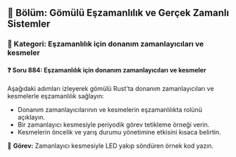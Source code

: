 ## 📘 Bölüm: Gömülü Eşzamanlılık ve Gerçek Zamanlı Sistemler  
### 🔹 Kategori: Eşzamanlılık için donanım zamanlayıcıları ve kesmeler  
#### ❓ Soru 884: Eşzamanlılık için donanım zamanlayıcıları ve kesmeler

Aşağıdaki adımları izleyerek gömülü Rust'ta donanım zamanlayıcıları ve kesmelerle eşzamanlılık sağlayın:

- Donanım zamanlayıcılarının ve kesmelerin eşzamanlılıkta rolünü açıklayın.
- Bir zamanlayıcı kesmesiyle periyodik görev tetikleme örneği verin.
- Kesmelerin öncelik ve yarış durumu yönetimine etkisini kısaca belirtin.

🔧 **Görev:** Zamanlayıcı kesmesiyle LED yakıp söndüren örnek kod yazın.
